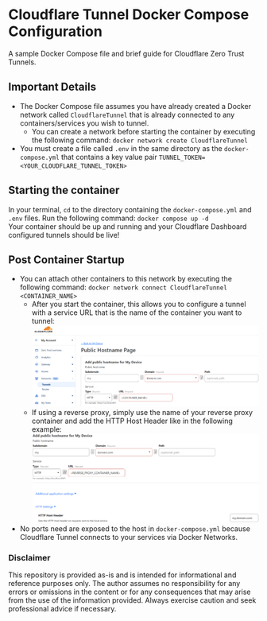 # Cloudflare Tunnel Docker Compose Configuration  

A sample Docker Compose file and brief guide for Cloudflare Zero Trust Tunnels.  

## Important Details  
 
* The Docker Compose file assumes you have already created a Docker network called ```CloudflareTunnel``` that is already connected to any containers/services you wish to tunnel.  
  * You can create a network before starting the container by executing the following command: ```docker network create CloudflareTunnel```  
* You must create a file called ```.env``` in the same directory as the ```docker-compose.yml``` that contains a key value pair ```TUNNEL_TOKEN=<YOUR_CLOUDFLARE_TUNNEL_TOKEN>  ```  

## Starting the container  

In your terminal, ```cd``` to the directory containing the ```docker-compose.yml``` and ```.env``` files. Run the following command: ```docker compose up -d```  
Your container should be up and running and your Cloudflare Dashboard configured tunnels should be live!  

## Post Container Startup  

* You can attach other containers to this network by executing the following command: ```docker network connect CloudflareTunnel <CONTAINER_NAME>```  
  * After you start the container, this allows you to configure a tunnel with a service URL that is the name of the container you want to tunnel:  
      ![Cloudflare Dashboard Tunnel configuration](images/TunnelConfiguration.png)
  * If using a reverse proxy, simply use the name of your reverse proxy container and add the HTTP Host Header like in the following example:  
      ![Cloudflare Dashboard Tunnel configuration for reverse proxy](images/TunnelConfigurationReverseProxy.png)
* No ports need are exposed to the host in ```docker-compose.yml``` because Cloudflare Tunnel connects to your services via Docker Networks.  

### Disclaimer  

This repository is provided as-is and is intended for informational and reference purposes only. The author assumes no responsibility for any errors or omissions in the content or for any consequences that may arise from the use of the information provided. Always exercise caution and seek professional advice if necessary.  
